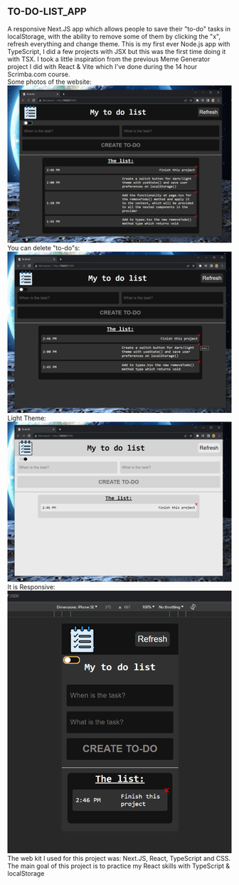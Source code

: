 ## TO-DO-LIST_APP
A responsive Next.JS app which allows people to save their "to-do" tasks in localStorage, with the ability to remove some of them by clicking the "x", refresh everything and change theme. This is my first ever Node.js app with TypeScript, I did a few projects with JSX but this was the first time doing it with TSX. I took a little inspiration from the previous Meme Generator project I did with React & Vite which I've done during the 14 hour Scrimba.com course.   
Some photos of the website:
![Dark Theme](./first.png)
You can delete "to-do"s:
![remove todos](./delete.png)
Light Theme:
![Light Theme](./white.png)
It is Responsive:
![Responsive](./phone.png)      
The web kit I used for this project was: Next.JS, React, TypeScript and CSS.
The main goal of this project is to practice my React skills with TypeScript & localStorage
